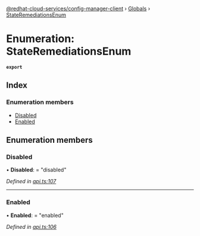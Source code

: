 [@redhat-cloud-services/config-manager-client](../README.md) › [Globals](../globals.md) › [StateRemediationsEnum](stateremediationsenum.md)

# Enumeration: StateRemediationsEnum

**`export`** 

## Index

### Enumeration members

* [Disabled](stateremediationsenum.md#disabled)
* [Enabled](stateremediationsenum.md#enabled)

## Enumeration members

###  Disabled

• **Disabled**: = "disabled"

*Defined in [api.ts:107](https://github.com/RedHatInsights/javascript-clients.gi/blob/master/packages/config-manager/api.ts#L107)*

___

###  Enabled

• **Enabled**: = "enabled"

*Defined in [api.ts:106](https://github.com/RedHatInsights/javascript-clients.gi/blob/master/packages/config-manager/api.ts#L106)*

